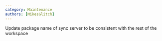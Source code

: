 ```yaml
---
category: Maintenance
authors: [MikesGlitch]
---
```


Update package name of sync server to be consistent with the rest of the workspace
